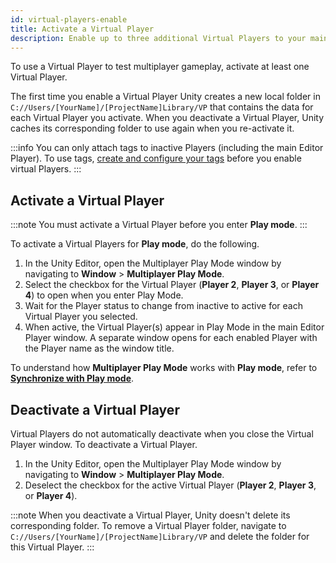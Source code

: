```yaml
---
id: virtual-players-enable
title: Activate a Virtual Player
description: Enable up to three additional Virtual Players to your main Editor Player in Multiplayer Play Mode.
---
```


To use a Virtual Player to test multiplayer gameplay, activate at least one Virtual Player.

The first time you enable a Virtual Player Unity creates a new local folder in `C://Users/[YourName]/[ProjectName]Library/VP` that contains the data for each Virtual Player you activate. When you deactivate a Virtual Player, Unity caches its corresponding folder to use again when you re-activate it.

:::info
You can only attach tags to inactive Players (including the main Editor Player). To use tags, [create and configure your tags](../player-tags/player-tags-create.md) before you enable virtual Players.
:::

## Activate a Virtual Player

:::note
You must activate a Virtual Player before you enter **Play mode**.
:::

To activate a Virtual Players for **Play mode**, do the following.

1. In the Unity Editor, open the Multiplayer Play Mode window by navigating to **Window** > **Multiplayer Play Mode**.
2. Select the checkbox for the Virtual Player (**Player 2**, **Player 3**, or **Player 4**) to open when you enter Play Mode.
3. Wait for the Player status to change from inactive to active for each Virtual Player you selected.
4. When active, the Virtual Player(s) appear in Play Mode in the main Editor Player window. A separate window opens for each enabled Player with the Player name as the window title.

To understand how **Multiplayer Play Mode** works with **Play mode**, refer to [**Synchronize with Play mode**](../sync-play-mode.md).

## Deactivate a Virtual Player

Virtual Players do not automatically deactivate when you close the Virtual Player window.
To deactivate a Virtual Player.

1. In the Unity Editor, open the Multiplayer Play Mode window by navigating to **Window** > **Multiplayer Play Mode**.
2. Deselect the checkbox for the active Virtual Player (**Player 2**, **Player 3**, or **Player 4**).

:::note
When you deactivate a Virtual Player, Unity doesn't delete its corresponding folder. To remove a Virtual Player folder, navigate to `C://Users/[YourName]/[ProjectName]Library/VP` and delete the folder for this Virtual Player.
:::

